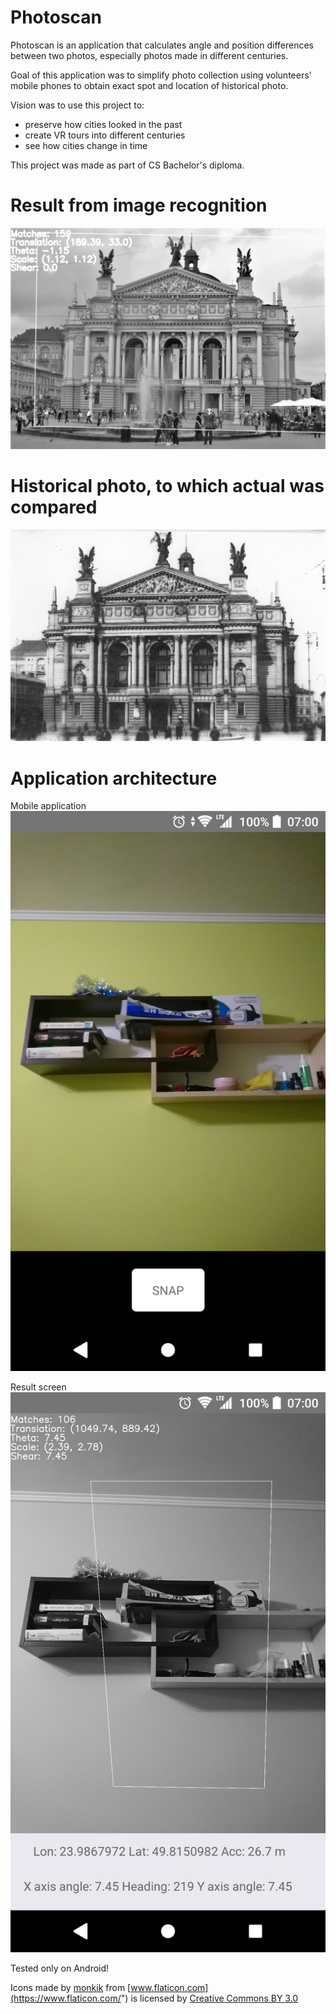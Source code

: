 # Photoscan

Photoscan is an application that calculates angle and position differences between two photos, especially photos made in different centuries.

Goal of this application was to simplify photo collection using volunteers' mobile phones to obtain exact spot and location of historical photo.

Vision was to use this project to:
- preserve how cities looked in the past
- create VR tours into different centuries
- see how cities change in time

This project was made as part of CS Bachelor's diploma.

# Result from image recognition
![Lviv Opera Theatre Photo Parameters](examples/image-52.jpeg "Lviv Opera Theatre Photo Parameters")

# Historical photo, to which actual was compared
![Lviv Opera Theatre Historical Photo](examples/image-50.jpeg "Lviv Opera Theatre Historical Photo")

# Application architecture

Mobile application
![Application main screen](examples/image-42.png "Application main screen")

Result screen
![Application result screen](examples/image-46.png "Application result screen")

Tested only on Android!


Icons made by [monkik](https://www.flaticon.com/authors/monkik) from [www.flaticon.com](https://www.flaticon.com/") is licensed by  [Creative Commons BY 3.0](http://creativecommons.org/licenses/by/3.0)
